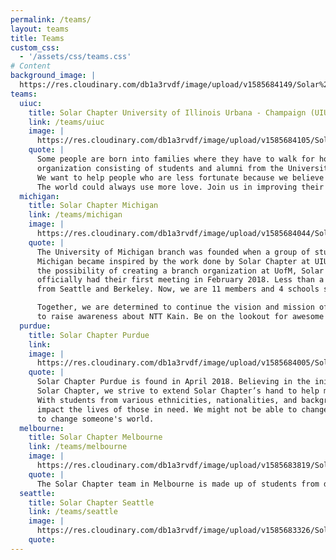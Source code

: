 ```yaml
---
permalink: /teams/
layout: teams
title: Teams
custom_css:
  - '/assets/css/teams.css'
# Content
background_image: |
  https://res.cloudinary.com/db1a3rvdf/image/upload/v1585684149/Solar%20Chapter%20Website/teams_page/world_map_q6cryh.png
teams:
  uiuc:
    title: Solar Chapter University of Illinois Urbana - Champaign (UIUC)
    link: /teams/uiuc
    image: |
      https://res.cloudinary.com/db1a3rvdf/image/upload/v1585684105/Solar%20Chapter%20Website/teams_page/uiuc/almamater_hfef8c.png
    quote: |
      Some people are born into families where they have to walk for hours just to get water, all we have to do is turn on the faucet. Founded in 2017, we are Solar Chapter: a non-profit
      organization consisting of students and alumni from the University of Illinois at Urbana-Champaign.
      We want to help people who are less fortunate because we believe everyone deserves a shot at a better life.
      The world could always use more love. Join us in improving their living condition, education, and opportunity!
  michigan:
    title: Solar Chapter Michigan
    link: /teams/michigan
    image: |
      https://res.cloudinary.com/db1a3rvdf/image/upload/v1585684044/Solar%20Chapter%20Website/teams_page/michigan/michiganlaw_yvhmut.png
    quote: |
      The University of Michigan branch was founded when a group of students at
      Michigan became inspired by the work done by Solar Chapter at UIUC. After reaching out and discussing
      the possibility of creating a branch organization at UofM, Solar Chapter at the University of Michigan
      officially had their first meeting in February 2018. Less than a year later, we are joined by members
      from Seattle and Berkeley. Now, we are 11 members and 4 schools strong!

      Together, we are determined to continue the vision and mission of Solar Chapter by expanding their good work. We are proud to announce our current project, Makna, which is an initiative
      to raise awareness about NTT Kain. Be on the lookout for awesome things we have in store!
  purdue:
    title: Solar Chapter Purdue
    link:
    image: |
      https://res.cloudinary.com/db1a3rvdf/image/upload/v1585684005/Solar%20Chapter%20Website/teams_page/purdue/purduebanner_ml22yn.png
    quote: |
      Solar Chapter Purdue is found in April 2018. Believing in the initial work of
      Solar Chapter, we strive to extend Solar Chapter’s hand to help more people around the world.
      With students from various ethnicities, nationalities, and backgrounds, we believe we can help
      impact the lives of those in need. We might not be able to change the world, but we might be able
      to change someone's world.
  melbourne:
    title: Solar Chapter Melbourne
    link: /teams/melbourne
    image: |
      https://res.cloudinary.com/db1a3rvdf/image/upload/v1585683819/Solar%20Chapter%20Website/teams_page/melbourne/melbourne_u0iujm.jpg
    quote: |
      The Solar Chapter team in Melbourne is made up of students from different universities with various skills who are united by the same drive to give back and empower the marginalized in Indonesia. We believe our lives are to be lived for the betterment of those around us. Use what you have and start somewhere.
  seattle:
    title: Solar Chapter Seattle
    link: /teams/seattle
    image: |
      https://res.cloudinary.com/db1a3rvdf/image/upload/v1585683326/Solar%20Chapter%20Website/teams_page/seattle/seattle_ytoyct.jpg
    quote:
---
```

